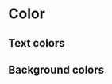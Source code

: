 <script setup>
import CdxDocsTokensTable from '../../src/components/tokens/TokensTable.vue';
import tokens from '@wikimedia/codex-design-tokens/dist/index.json';
</script>

# Color

## Text colors

<CdxDocsTokensTable
	:tokens="tokens.color"
	token-demo="CdxDocsColorDemo"
/>

## Background colors

<CdxDocsTokensTable
	:tokens="tokens['background-color']"
	token-demo="CdxDocsColorDemo"
/>
